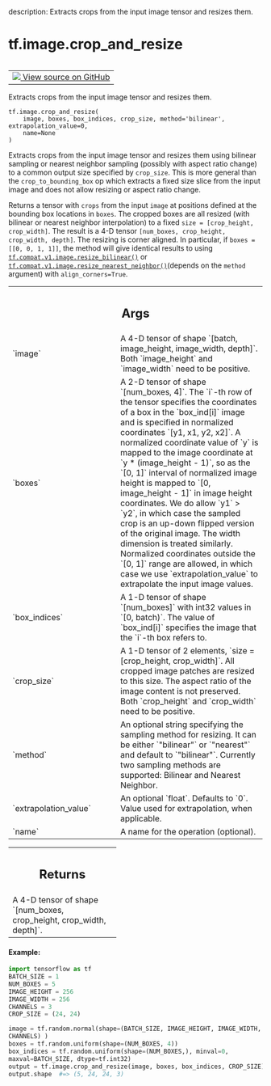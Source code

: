 description: Extracts crops from the input image tensor and resizes them.

<div itemscope itemtype="http://developers.google.com/ReferenceObject">
<meta itemprop="name" content="tf.image.crop_and_resize" />
<meta itemprop="path" content="Stable" />
</div>

# tf.image.crop_and_resize

<!-- Insert buttons and diff -->

<table class="tfo-notebook-buttons tfo-api nocontent" align="left">
<td>
  <a target="_blank" href="https://github.com/tensorflow/tensorflow/blob/r2.4/tensorflow/python/ops/image_ops_impl.py#L4495-L4576">
    <img src="https://www.tensorflow.org/images/GitHub-Mark-32px.png" />
    View source on GitHub
  </a>
</td>
</table>



Extracts crops from the input image tensor and resizes them.

<pre class="devsite-click-to-copy prettyprint lang-py tfo-signature-link">
<code>tf.image.crop_and_resize(
    image, boxes, box_indices, crop_size, method='bilinear', extrapolation_value=0,
    name=None
)
</code></pre>



<!-- Placeholder for "Used in" -->

Extracts crops from the input image tensor and resizes them using bilinear
sampling or nearest neighbor sampling (possibly with aspect ratio change) to a
common output size specified by `crop_size`. This is more general than the
`crop_to_bounding_box` op which extracts a fixed size slice from the input
image and does not allow resizing or aspect ratio change.

Returns a tensor with `crops` from the input `image` at positions defined at
the bounding box locations in `boxes`. The cropped boxes are all resized (with
bilinear or nearest neighbor interpolation) to a fixed
`size = [crop_height, crop_width]`. The result is a 4-D tensor
`[num_boxes, crop_height, crop_width, depth]`. The resizing is corner aligned.
In particular, if `boxes = [[0, 0, 1, 1]]`, the method will give identical
results to using <a href="../../tf/compat/v1/image/resize_bilinear.md"><code>tf.compat.v1.image.resize_bilinear()</code></a> or
<a href="../../tf/compat/v1/image/resize_nearest_neighbor.md"><code>tf.compat.v1.image.resize_nearest_neighbor()</code></a>(depends on the `method`
argument) with
`align_corners=True`.

<!-- Tabular view -->
 <table class="responsive fixed orange">
<colgroup><col width="214px"><col></colgroup>
<tr><th colspan="2"><h2 class="add-link">Args</h2></th></tr>

<tr>
<td>
`image`
</td>
<td>
A 4-D tensor of shape `[batch, image_height, image_width, depth]`.
Both `image_height` and `image_width` need to be positive.
</td>
</tr><tr>
<td>
`boxes`
</td>
<td>
A 2-D tensor of shape `[num_boxes, 4]`. The `i`-th row of the tensor
specifies the coordinates of a box in the `box_ind[i]` image and is
specified in normalized coordinates `[y1, x1, y2, x2]`. A normalized
coordinate value of `y` is mapped to the image coordinate at `y *
(image_height - 1)`, so as the `[0, 1]` interval of normalized image
height is mapped to `[0, image_height - 1]` in image height coordinates.
We do allow `y1` > `y2`, in which case the sampled crop is an up-down
flipped version of the original image. The width dimension is treated
similarly. Normalized coordinates outside the `[0, 1]` range are allowed,
in which case we use `extrapolation_value` to extrapolate the input image
values.
</td>
</tr><tr>
<td>
`box_indices`
</td>
<td>
A 1-D tensor of shape `[num_boxes]` with int32 values in `[0,
batch)`. The value of `box_ind[i]` specifies the image that the `i`-th box
refers to.
</td>
</tr><tr>
<td>
`crop_size`
</td>
<td>
A 1-D tensor of 2 elements, `size = [crop_height, crop_width]`.
All cropped image patches are resized to this size. The aspect ratio of
the image content is not preserved. Both `crop_height` and `crop_width`
need to be positive.
</td>
</tr><tr>
<td>
`method`
</td>
<td>
An optional string specifying the sampling method for resizing. It
can be either `"bilinear"` or `"nearest"` and default to `"bilinear"`.
Currently two sampling methods are supported: Bilinear and Nearest
Neighbor.
</td>
</tr><tr>
<td>
`extrapolation_value`
</td>
<td>
An optional `float`. Defaults to `0`. Value used for
extrapolation, when applicable.
</td>
</tr><tr>
<td>
`name`
</td>
<td>
A name for the operation (optional).
</td>
</tr>
</table>



<!-- Tabular view -->
 <table class="responsive fixed orange">
<colgroup><col width="214px"><col></colgroup>
<tr><th colspan="2"><h2 class="add-link">Returns</h2></th></tr>
<tr class="alt">
<td colspan="2">
A 4-D tensor of shape `[num_boxes, crop_height, crop_width, depth]`.
</td>
</tr>

</table>



#### Example:



```python
import tensorflow as tf
BATCH_SIZE = 1
NUM_BOXES = 5
IMAGE_HEIGHT = 256
IMAGE_WIDTH = 256
CHANNELS = 3
CROP_SIZE = (24, 24)

image = tf.random.normal(shape=(BATCH_SIZE, IMAGE_HEIGHT, IMAGE_WIDTH,
CHANNELS) )
boxes = tf.random.uniform(shape=(NUM_BOXES, 4))
box_indices = tf.random.uniform(shape=(NUM_BOXES,), minval=0,
maxval=BATCH_SIZE, dtype=tf.int32)
output = tf.image.crop_and_resize(image, boxes, box_indices, CROP_SIZE)
output.shape  #=> (5, 24, 24, 3)
```